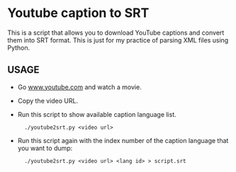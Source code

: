 # Youtube caption to SRT
This is a script that allows you to download YouTube captions and convert them into SRT format.
This is just for my practice of parsing XML files using Python. 

## USAGE

* Go www.youtube.com and watch a movie.

* Copy the video URL.
 
* Run this script to show available caption language list.

        ./youtube2srt.py <video url>

* Run this script again with the index number of the caption language that you want to dump:

        ./youtube2srt.py <video url> <lang id> > script.srt
